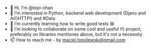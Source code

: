 - 👋 Hi, I’m @topi-chan
- 👀 I’m interested in Python, backend web development (Djano and AIOHTTP!) and #Data
- 🌱 I’m currently learning how to write good tests 😅
- 💞️ I’m looking to collaborate on some cool and useful (!) project, preferably on libraries mentiones above, but it's not a necessity 
- 📫 How to reach me - by maciej.topolewski@gmail.com

<!---
topi-chan/topi-chan is a ✨ special ✨ repository because its `README.md` (this file) appears on your GitHub profile.
You can click the Preview link to take a look at your changes.
--->
